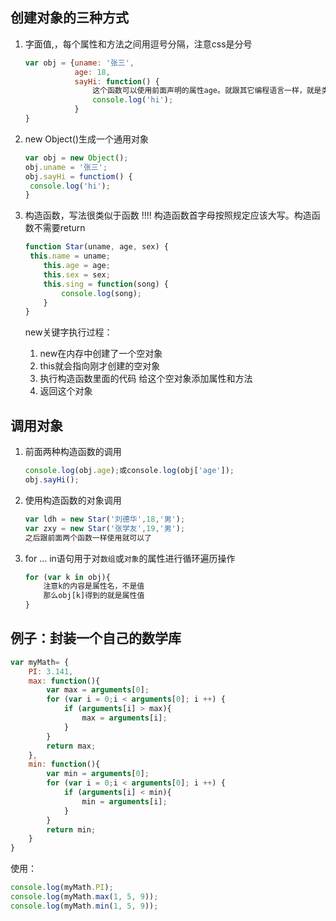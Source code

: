 ## 创建对象的三种方式

1. 字面值,，每个属性和方法之间用逗号分隔，注意css是分号

   ```javascript
   var obj = {uname: '张三',
              age: 18,
              sayHi: function() {
                  这个函数可以使用前面声明的属性age。就跟其它编程语言一样，就是类的概念
                  console.log('hi');
              }
   }
   ```


2. new Object()生成一个通用对象

   ```js
   var obj = new Object();
   obj.uname = '张三';
   obj.sayHi = functiom() {
   	console.log('hi');
   }
   ```

3. 构造函数，写法很类似于函数 !!!! 构造函数首字母按照规定应该大写。构造函数不需要return

   ```js
   function Star(uname, age, sex) {
   	this.name = uname;
       this.age = age;
       this.sex = sex;
       this.sing = function(song) {
           console.log(song);
       }
   }
   ```
   
   new关键字执行过程：
   
   1. new在内存中创建了一个空对象
   2. this就会指向刚才创建的空对象
   3. 执行构造函数里面的代码 给这个空对象添加属性和方法
   4. 返回这个对象

## 调用对象

1. 前面两种构造函数的调用

	```js
	console.log(obj.age);或console.log(obj['age']);
	obj.sayHi();
	```

2. 使用构造函数的对象调用

   ```js
   var ldh = new Star('刘德华',18,'男');
   var zxy = new Star('张学友',19,'男');
   之后跟前面两个函数一样使用就可以了
   ```

3. for ... in语句用于对`数组`或`对象`的属性进行循环遍历操作

   ```js
   for (var k in obj){
       注意k的内容是属性名，不是值
       那么obj[k]得到的就是属性值
   }
   ```



## 例子：封装一个自己的数学库

```js
var myMath= {
    PI: 3.141,
    max: function(){
        var max = arguments[0];
        for (var i = 0;i < arguments[0]; i ++) {
            if (arguments[i] > max){
                max = arguments[i];
            }
        }
        return max;
    },
    min: function(){
        var min = arguments[0];
        for (var i = 0;i < arguments[0]; i ++) {
            if (arguments[i] < min){
                min = arguments[i];
            }
        }
        return min;
    }
}
```

使用：

```js
console.log(myMath.PI);
console.log(myMath.max(1, 5, 9));
console.log(myMath.min(1, 5, 9));
```

